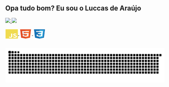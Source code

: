 ## Opa tudo bom? Eu sou o Luccas de Araújo 
 <div>
  <a href="https://github.com/luccasaraujo">
  <img height="180em" src="https://github-readme-stats.vercel.app/api?username=luccasaraujo&show_icons=true&theme=dark&include_all_commits=true&count_private=true"/>
  <img height="180em" src="https://github-readme-stats.vercel.app/api/top-langs/?username=luccasaraujo&layout=compact&langs_count=7&theme=dark"/>
</div>
<div style="display: inline_block"><br>
  <img align="center" alt="Luccas-Js" height="30" width="40" src="https://raw.githubusercontent.com/devicons/devicon/master/icons/javascript/javascript-plain.svg">
  <img align="center" alt="Luccas-HTML" height="30" width="40" src="https://raw.githubusercontent.com/devicons/devicon/master/icons/html5/html5-original.svg">
  <img align="center" alt="Luccas-CSS" height="30" width="40" src="https://raw.githubusercontent.com/devicons/devicon/master/icons/css3/css3-original.svg">
</div>
  
  ##
 
<div> 
 
  ![Snake animation](https://github.com/luccasaraujo/luccasaraujo/blob/output/github-contribution-grid-snake.svg)
 
</div>

